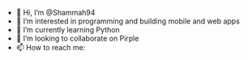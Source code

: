 - 👋 Hi, I’m @Shammah94
- 👀 I’m interested in programming and building mobile and web apps
- 🌱 I’m currently learning Python
- 💞️ I’m looking to collaborate on Pirple
- 📫 How to reach me:

<!---
Shammah94/Shammah94 is a ✨ special ✨ repository because its `README.md` (this file) appears on your GitHub profile.
You can click the Preview link to take a look at your changes.
--->

